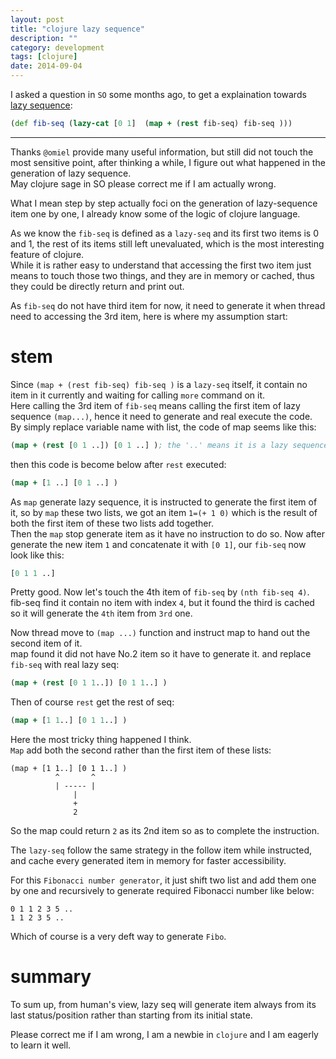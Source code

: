 ```yaml
---
layout: post
title: "clojure lazy sequence"
description: ""
category: development
tags: [clojure]
date: 2014-09-04
---
```

I asked a question in `SO` some months ago, to get a explaination towards [lazy sequence](http://stackoverflow.com/questions/24523488/how-lazy-sequence-run-in-this-code):  
```clojure
(def fib-seq (lazy-cat [0 1]  (map + (rest fib-seq) fib-seq )))
```

------

Thanks `@omiel` provide many useful information, but still did not touch the most sensitive point, after thinking a while, I figure out what happened in the generation of lazy sequence.  
May clojure sage in SO please correct me if I am actually wrong.   

What I mean step by step actually foci on the generation of lazy-sequence item one by one, I already know some of the logic of clojure language.  

As we know the `fib-seq` is defined as a `lazy-seq` and its first two items is 0 and 1, the rest of its items still left unevaluated, which is the most interesting feature of clojure.  
While it is rather easy to understand that accessing the first two item just means to touch those two things, and they are in memory or cached, thus they could be directly return and print out.  

As `fib-seq` do not have third item for now, it need to generate it when thread need to accessing the 3rd item, here is where my assumption start:  


# stem
Since `(map + (rest fib-seq) fib-seq )` is a `lazy-seq` itself, it contain no item in it currently and waiting for calling `more` command on it.   
Here calling the 3rd item of `fib-seq` means calling the first item of lazy sequence `(map...)`, hence it need to generate and real execute the code.  
By simply replace variable name with list, the code of map seems like this:  


```clojure
(map + (rest [0 1 ..]) [0 1 ..] ); the '..' means it is a lazy sequence
```
then this code is become below after `rest` executed:  

```clojure
(map + [1 ..] [0 1 ..] )
```

As `map` generate lazy sequence, it is instructed to generate the first item of it, so by `map` these two lists, we got an item `1=(+ 1 0)` which is the result of both the first item of these two lists add together.  
Then the `map` stop generate item as it have no instruction to do so.  Now after generate the new item `1` and concatenate it with `[0 1]`, our `fib-seq` now look like this:  

```clojure
[0 1 1 ..]
```

Pretty good. Now let's touch the 4th item of `fib-seq` by `(nth fib-seq 4)`.  
fib-seq find it contain no item with index `4`, but it found the third is cached so it will generate the `4th` item from `3rd` one.

Now thread move to `(map ...)` function and instruct map to hand out the second item of it.  
map found it did not have No.2 item so it have to generate it.  and replace  `fib-seq` with real lazy seq:  
 
```clojure
(map + (rest [0 1 1..]) [0 1 1..] )
```
Then of course `rest` get the rest of seq:  

```clojure
(map + [1 1..] [0 1 1..] )
```
Here the most tricky thing happened I think.  
`Map` add both the second rather than the first item of these lists:  

    (map + [1 1..] [0 1 1..] )
              ^       ^
              | ----- |
                  |
                  +
                  2

So the map could return `2` as its 2nd item so as to complete the instruction.  

The `lazy-seq` follow the same strategy in the follow item while instructed, and cache every generated item in memory for faster accessibility.


For this `Fibonacci number generator`, it just shift two list and add them one by one and recursively to generate required Fibonacci number like below:  

    0 1 1 2 3 5 ..   
    1 1 2 3 5 ..
Which of course is a very deft way to generate `Fibo`.  


# summary
To sum up, from human's view, lazy seq will generate item always from its last status/position rather than starting from its initial state.

Please correct me if I am wrong, I am a newbie in `clojure` and I am eagerly to learn it well.  

